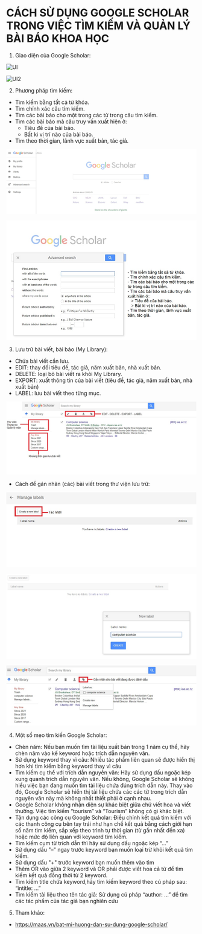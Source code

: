 # CÁCH SỬ DỤNG GOOGLE SCHOLAR TRONG VIỆC TÌM KIẾM VÀ QUẢN LÝ BÀI BÁO KHOA HỌC
1. Giao diện của Google Scholar:

![UI](https://maas.vn/wp-content/uploads/2020/06/N%C3%BAt-save-1.png)

![UI2](https://maas.vn/wp-content/uploads/2020/06/Th%C3%AAm-ti%C3%AAu-%C4%91%E1%BB%81-1.png)

2. Phương pháp tìm kiếm:
- Tìm kiếm bằng tất cả từ khóa.
- Tìm chính xác câu tìm kiếm.
- Tìm các bài báo cho một trong các từ trong câu tìm kiếm.
- Tìm các bài báo mà câu truy vấn xuất hiện ở:
  - Tiêu đề của bài báo.
  - Bất kì vị trí nào của bài báo.
- Tìm theo thời gian, lãnh vực xuất bản, tác giả.

![UI3](https://raw.githubusercontent.com/pham-nguyen-phuc-toan/CS519.L21.KHCL/main/Week2/res/QT12/1.jpg)

![UI4](https://raw.githubusercontent.com/pham-nguyen-phuc-toan/CS519.L21.KHCL/main/Week2/res/QT12/2.jpg)

3. Lưu trữ bài viết, bài báo (My Library):
- Chứa bài viết cần lưu.
- EDIT: thay đổi tiêu đề, tác giả, năm xuất bản, nhà xuất bản.
- DELETE: loại bỏ bài viết ra khỏi My Library.
- EXPORT: xuất thông tin của bài viết (tiêu đề, tác giả, năm xuất bản, nhà xuất bản)
- LABEL: lưu bài viết theo từng mục.

![UI5](https://raw.githubusercontent.com/pham-nguyen-phuc-toan/CS519.L21.KHCL/main/Week2/res/QT12/3.jpg)

- Cách để gán nhãn (các) bài viết trong thư viện lưu trữ:

![UI6](https://raw.githubusercontent.com/pham-nguyen-phuc-toan/CS519.L21.KHCL/main/Week2/res/QT12/5.jpg)

![UI7](https://raw.githubusercontent.com/pham-nguyen-phuc-toan/CS519.L21.KHCL/main/Week2/res/QT12/6.jpg)

![UI7](https://raw.githubusercontent.com/pham-nguyen-phuc-toan/CS519.L21.KHCL/main/Week2/res/QT12/7.jpg)

4. Một số mẹo tìm kiến Google Scholar:
- Chèn năm: Nếu bạn muốn tìm tài liệu xuất bản trong 1 năm cụ thể, hãy chèn năm vào kế keyword hoặc trích dẫn nguyên văn.
- Sử dụng keyword thay vì câu: Nhiều tác phẩm liên quan sẽ được hiển thị hơn khi tìm kiếm bằng keyword thay vì câu
- Tìm kiếm cụ thể với trích dẫn nguyên văn: Hãy sử dụng dấu ngoặc kép xung quanh trích dẫn nguyên văn. Nếu không, Google Scholar sẽ không hiểu việc bạn đang muốn tìm tài liệu chứa đúng trích dẫn này. Thay vào đó, Google Scholar sẽ hiển thị tài liệu chứa các các từ trong trích dẫn nguyên văn này mà không nhất thiết phải ở cạnh nhau.
- Google Scholar không nhận diện sự khác biệt giữa chứ viết hoa và viết thường. Việc tìm kiếm “tourism” và “Tourism” không có gì khác biệt.
- Tận dụng các công cụ Google Scholar: Điều chỉnh kết quả tìm kiếm với các thanh công cụ bên tay trái như hạn chế kết quả bằng cách giới hạn số năm tìm kiếm, sắp xếp theo trình tự thời gian (từ gần nhất đến xa) hoặc mức độ liên quan với keyword tìm kiếm.
- Tìm kiếm cụm từ trích dẫn thì hãy sử dụng dấu ngoặc kép “…”
- Sử dụng dấu "–" ngay trước keyword bạn muốn loại trừ khỏi kết quả tìm kiếm.
- Sử dụng dấu "+" trước keyword bạn muốn thêm vào tìm
- Thêm OR vào giữa 2 keyword và OR phải được viết hoa cả từ để tìm kiếm kết quả đồng thời từ 2 keyword.
- Tìm kiếm title chứa keyword,hãy tìm kiếm keyword theo cú pháp sau: “intitle: …”
- Tìm kiếm tài liệu theo tên tác giả: Sử dụng cú pháp “author: …” để tìm các tác phẩm của tác giả bạn nghiên cứu
5. Tham khảo:
- https://maas.vn/bat-mi-huong-dan-su-dung-google-scholar/
